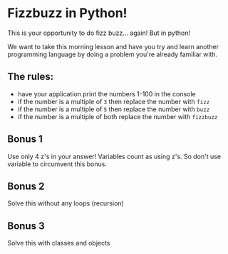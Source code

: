 # Fizzbuzz in Python!

This is your opportunity to do fizz buzz... again! But in python!

We want to take this morning lesson and have you try and learn another programming language by doing a problem you're already familiar with.

## The rules:
- have your application print the numbers 1-100 in the console
- if the number is a multiple of `3` then replace the number with `fizz`
- if the number is a multiple of `5` then replace the number with `buzz`
- if the number is a multiple of both replace the number with `fizzbuzz`

## Bonus 1

Use only 4 z's in your answer!
Variables count as using z's. So don't use variable to circumvent this bonus.

## Bonus 2

Solve this without any loops (recursion)


## Bonus 3

Solve this with classes and objects